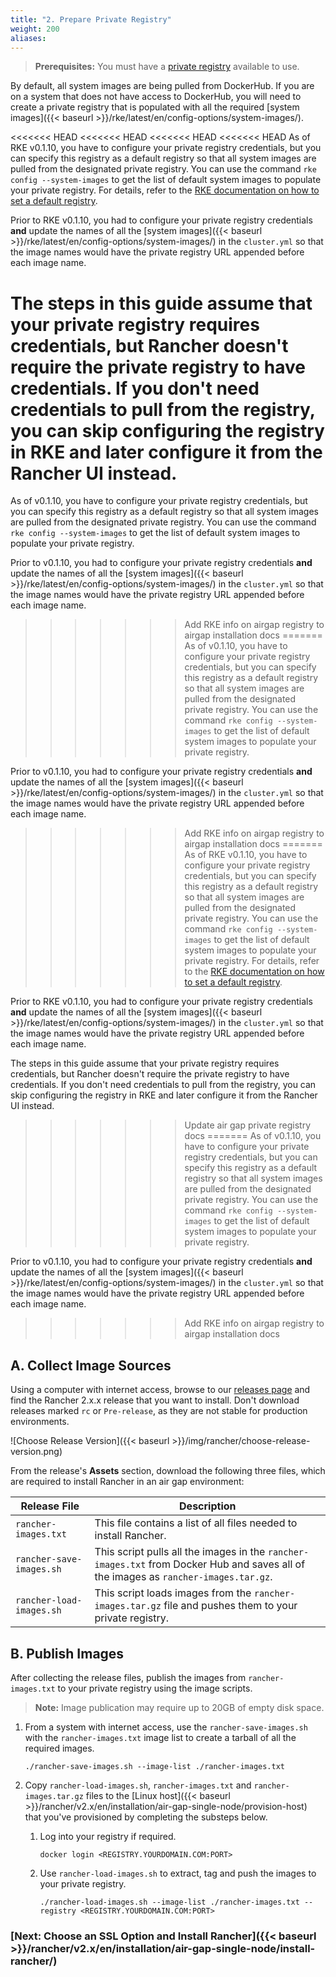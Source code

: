 ```yaml
---
title: "2. Prepare Private Registry"
weight: 200
aliases:
---
```


>**Prerequisites:** You must have a [private registry](https://docs.docker.com/registry/deploying/) available to use.

By default, all system images are being pulled from DockerHub. If you are on a system that does not have access to DockerHub, you will need to create a private registry that is populated with all the required [system images]({{< baseurl >}}/rke/latest/en/config-options/system-images/). 

<<<<<<< HEAD
<<<<<<< HEAD
<<<<<<< HEAD
<<<<<<< HEAD
As of RKE v0.1.10, you have to configure your private registry credentials, but you can specify this registry as a default registry so that all system images are pulled from the designated private registry. You can use the command `rke config --system-images` to get the list of default system images to populate your private registry. For details, refer to the [RKE documentation on how to set a default registry]({{<baseurl>}}/rke/latest/en/config-options/private-registries/).


Prior to RKE v0.1.10, you had to configure your private registry credentials **and** update the names of all the [system images]({{< baseurl >}}/rke/latest/en/config-options/system-images/) in the `cluster.yml` so that the image names would have the private registry URL appended before each image name.

The steps in this guide assume that your private registry requires credentials, but Rancher doesn't require the private registry to have credentials. If you don't need credentials to pull from the registry, you can skip configuring the registry in RKE and later configure it from the Rancher UI instead.
=======
As of v0.1.10, you have to configure your private registry credentials, but you can specify this registry as a default registry so that all system images are pulled from the designated private registry. You can use the command `rke config --system-images` to get the list of default system images to populate your private registry. 

Prior to v0.1.10, you had to configure your private registry credentials **and** update the names of all the [system images]({{< baseurl >}}/rke/latest/en/config-options/system-images/) in the `cluster.yml` so that the image names would have the private registry URL appended before each image name. 
>>>>>>> Add RKE info on airgap registry to airgap installation docs
=======
As of v0.1.10, you have to configure your private registry credentials, but you can specify this registry as a default registry so that all system images are pulled from the designated private registry. You can use the command `rke config --system-images` to get the list of default system images to populate your private registry. 

Prior to v0.1.10, you had to configure your private registry credentials **and** update the names of all the [system images]({{< baseurl >}}/rke/latest/en/config-options/system-images/) in the `cluster.yml` so that the image names would have the private registry URL appended before each image name. 
>>>>>>> Add RKE info on airgap registry to airgap installation docs
=======
As of RKE v0.1.10, you have to configure your private registry credentials, but you can specify this registry as a default registry so that all system images are pulled from the designated private registry. You can use the command `rke config --system-images` to get the list of default system images to populate your private registry. For details, refer to the [RKE documentation on how to set a default registry]({{<baseurl>}}/rke/latest/en/config-options/private-registries/).


Prior to RKE v0.1.10, you had to configure your private registry credentials **and** update the names of all the [system images]({{< baseurl >}}/rke/latest/en/config-options/system-images/) in the `cluster.yml` so that the image names would have the private registry URL appended before each image name.

The steps in this guide assume that your private registry requires credentials, but Rancher doesn't require the private registry to have credentials. If you don't need credentials to pull from the registry, you can skip configuring the registry in RKE and later configure it from the Rancher UI instead.
>>>>>>> Update air gap private registry docs
=======
As of v0.1.10, you have to configure your private registry credentials, but you can specify this registry as a default registry so that all system images are pulled from the designated private registry. You can use the command `rke config --system-images` to get the list of default system images to populate your private registry. 

Prior to v0.1.10, you had to configure your private registry credentials **and** update the names of all the [system images]({{< baseurl >}}/rke/latest/en/config-options/system-images/) in the `cluster.yml` so that the image names would have the private registry URL appended before each image name. 
>>>>>>> Add RKE info on airgap registry to airgap installation docs


## A. Collect Image Sources

Using a computer with internet access, browse to our [releases page](https://github.com/rancher/rancher/releases) and find the Rancher 2.x.x release that you want to install. Don't download releases marked `rc` or `Pre-release`, as they are not stable for production environments.

![Choose Release Version]({{< baseurl >}}/img/rancher/choose-release-version.png)

From the release's **Assets** section, download the following three files, which are required to install Rancher in an air gap environment:


| Release File | Description |
| --- | --- |
| `rancher-images.txt` | This file contains a list of all files needed to install Rancher.
| `rancher-save-images.sh` | This script pulls all the images in the `rancher-images.txt` from Docker Hub and saves all of the images as `rancher-images.tar.gz`. |
| `rancher-load-images.sh` | This script loads images from the `rancher-images.tar.gz` file and pushes them to your private registry. |


## B. Publish Images

After collecting the release files, publish the images from `rancher-images.txt` to your private registry using the image scripts.

>**Note:** Image publication may require up to 20GB of empty disk space.

1. From a system with internet access, use the `rancher-save-images.sh` with the `rancher-images.txt` image list to create a tarball of all the required images.

    ```plain
    ./rancher-save-images.sh --image-list ./rancher-images.txt
    ```

1. Copy `rancher-load-images.sh`, `rancher-images.txt` and `rancher-images.tar.gz` files to the [Linux host]({{< baseurl >}}/rancher/v2.x/en/installation/air-gap-single-node/provision-host) that you've provisioned by completing the substeps below.

    1. Log into your registry if required.

        ```plain
        docker login <REGISTRY.YOURDOMAIN.COM:PORT>
        ```

    1. Use `rancher-load-images.sh` to extract, tag and push the images to your private registry.

        ```plain
        ./rancher-load-images.sh --image-list ./rancher-images.txt --registry <REGISTRY.YOURDOMAIN.COM:PORT>
        ```

### [Next: Choose an SSL Option and Install Rancher]({{< baseurl >}}/rancher/v2.x/en/installation/air-gap-single-node/install-rancher/)